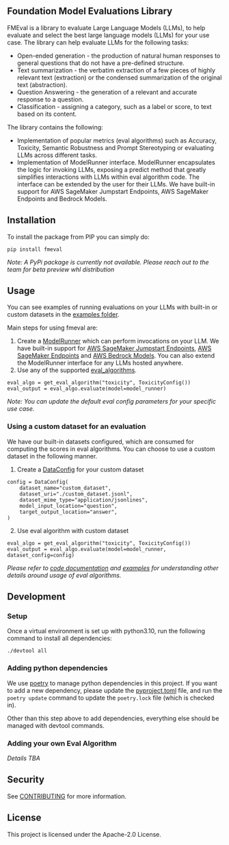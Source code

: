 ## Foundation Model Evaluations Library
FMEval is a library to evaluate Large Language Models (LLMs), to help evaluate and select the best large language models (LLMs)
for your use case.  The library can help evaluate LLMs for the following tasks:
* Open-ended generation - the production of natural human responses to general questions that do not have a
  pre-defined structure.
* Text summarization - the verbatim extraction of a few pieces of highly relevant text (extraction) or the condensed
  summarization of the original text (abstraction).
* Question Answering - the generation of a relevant and accurate response to a question.
* Classification - assigning a category, such as a label or score, to text based on its content.

The library contains the following:
* Implementation of popular metrics (eval algorithms) such as Accuracy, Toxicity, Semantic Robustness and
  Prompt Stereotyping or evaluating LLMs across different tasks.
* Implementation of ModelRunner interface. ModelRunner encapsulates the logic for invoking LLMs, exposing a predict
  method that greatly simplifies interactions with LLMs within eval algorithm code. The interface can be extended by
  the user for their LLMs.
  We have built-in support for AWS SageMaker Jumpstart Endpoints, AWS SageMaker Endpoints and Bedrock Models.

## Installation
To install the package from PIP you can simply do:

```
pip install fmeval
```
*Note: A PyPi package is currently not available. Please reach out to the team for beta preview whl distribution*

## Usage
You can see examples of running evaluations on your LLMs with built-in or custom datasets in
the [examples folder](https://github.com/aws/amazon-fmeval/tree/main/examples).

Main steps for using fmeval are:
1. Create a [ModelRunner](https://github.com/aws/amazon-fmeval/blob/main/src/amazon_fmeval/model_runners/model_runner.py)
   which can perform invocations on your LLM. We have built-in support for
   [AWS SageMaker Jumpstart Endpoints](https://github.com/aws/amazon-fmeval/blob/main/src/amazon_fmeval/model_runners/sm_jumpstart_model_runner.py),
   [AWS SageMaker Endpoints](https://github.com/aws/amazon-fmeval/blob/main/src/amazon_fmeval/model_runners/sm_model_runner.py)
   and [AWS Bedrock Models](https://github.com/aws/amazon-fmeval/blob/main/src/amazon_fmeval/model_runners/bedrock_model_runner.py).
   You can also extend the ModelRunner interface for any LLMs hosted anywhere.
2. Use any of the supported [eval_algorithms](https://github.com/aws/amazon-fmeval/tree/main/src/amazon_fmeval/eval_algorithms).
```
eval_algo = get_eval_algorithm("toxicity", ToxicityConfig())
eval_output = eval_algo.evaluate(model=model_runner)
```
*Note: You can update the default eval config parameters for your specific use case.*

### Using a custom dataset for an evaluation
We have our built-in datasets configured, which are consumed for computing the scores in eval algorithms.
You can choose to use a custom dataset in the following manner.
1. Create a [DataConfig](https://github.com/aws/amazon-fmeval/blob/main/src/amazon_fmeval/data_loaders/data_config.py)
   for your custom dataset
```
config = DataConfig(
    dataset_name="custom_dataset",
    dataset_uri="./custom_dataset.jsonl",
    dataset_mime_type="application/jsonlines",
    model_input_location="question",
    target_output_location="answer",
)
```

2. Use eval algorithm with custom dataset
```
eval_algo = get_eval_algorithm("toxicity", ToxicityConfig())
eval_output = eval_algo.evaluate(model=model_runner, dataset_config=config)
```

*Please refer to [code documentation](https://fantastic-waddle-n8nvqmv.pages.github.io/src/amazon_fmeval.html) and
[examples]((https://github.com/aws/amazon-fmeval/tree/main/examples)) for understanding other details around usage of
eval algorithms.*

## Development

### Setup
Once a virtual environment is set up with python3.10, run the following command to install all dependencies:
```
./devtool all
```

### Adding python dependencies
We use [poetry](https://python-poetry.org/docs/) to manage python dependencies in this project. If you want to add a new
dependency, please update the [pyproject.toml](./pyproject.toml) file, and run the `poetry update` command to update the
`poetry.lock` file (which is checked in).

Other than this step above to add dependencies, everything else should be managed with devtool commands.

### Adding your own Eval Algorithm

*Details TBA*

## Security

See [CONTRIBUTING](CONTRIBUTING.md#security-issue-notifications) for more information.

## License

This project is licensed under the Apache-2.0 License.
